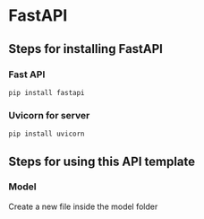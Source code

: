 # FastAPI

## Steps for installing FastAPI
### Fast API
```
pip install fastapi
```
### Uvicorn for server
```
pip install uvicorn
```

## Steps for using this API template
### Model
Create a new file inside the model folder

